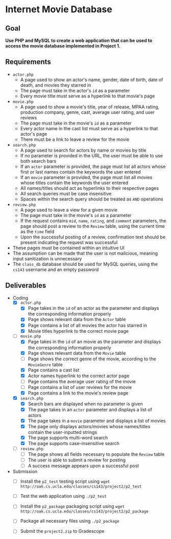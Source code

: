 # Internet Movie Database

## Goal

**Use PHP and MySQL to create a web application that can be used to access the movie database implemented in Project 1.**

## Requirements

- `actor.php`
  - A page used to show an actor's name, gender, date of birth, date of death, and movies they starred in
  - The page must take in the actor's `id` as a parameter
  - Every movie title must serve as a hyperlink to that movie's page
- `movie.php`
  - A page used to show a movie's title, year of release, MPAA rating, production company, genre, cast, average user rating, and user reviews
  - The page must take in the movie's `id` as a parameter
  - Every actor name in the cast list must serve as a hyperlink to that actor's page
  - There must be a link to leave a review for the movie
- `search.php`
  - A page used to search for actors by name or movies by title
  - If no parameter is provided in the URL, the user must be able to use both search bars
  - If an `actor` parameter is provided, the page must list all actors whose first or last names contain the keywords the user entered
  - If an `movie` parameter is provided, the page must list all movies whose titles contain the keywords the user entered
  - All names/titles should act as hyperlinks to their respective pages
  - All search queries must be case insensitive
  - Spaces within the search query should be treated as `AND` operations
- `review.php`
  - A page used to leave a view for a given movie
  - The page must take in the movie's `id` as a parameter
  - If the request contains `mid`, `name`, `rating`, and `comment` parameters, the page should post a review to the `Review` table, using the current time as the `time` field
  - Upon the successful posting of a review, confirmation text should be present indicating the request was successful
- These pages must be contained within an intuitive UI
- The assumption can be made that the user is not malicious, meaning input sanitization is unnecessary
- The `class_db` database should be used for MySQL queries, using the `cs143` username and an empty password

## Deliverables

- Coding
  - [x] `actor.php`
    - [x] Page takes in the `id` of an actor as the parameter and displays the corresponding information properly
    - [x] Page shows relevant data from the `Actor` table
    - [x] Page contains a list of all movies the actor has starred in
    - [x] Movie titles hyperlink to the correct movie page
  - [ ] `movie.php`
    - [x] Page takes in the `id` of an movie as the parameter and displays the corresponding information properly
    - [x] Page shows relevant data from the `Movie` table
    - [ ] Page shows the correct genre of the movie, according to the `MovieGenre` table
    - [x] Page contains a cast list
    - [x] Actor names hyperlink to the correct actor page
    - [ ] Page contains the average user rating of the movie
    - [ ] Page contains a list of user reviews for the movie
    - [x] Page contains a link to the movie's review page
  - [x] `search.php`
    - [x] Search bars are displayed when no parameter is given
    - [x] The page takes in an `actor` parameter and displays a list of actors
    - [x] The page takes in a `movie` parameter and displays a list of movies
    - [x] The page only displays actors/movies whose names/titles contain the user-inputted strings
    - [x] The page supports multi-word search
    - [x] The page supports case-insensitive search
  - [ ] `review.php`
    - [ ] The page shows all fields necessary to populate the `Review` table
    - [ ] The user is able to submit a review for posting
    - [ ] A success message appears upon a successful post
- Submission
  - [ ] Install the `p2_test` testing script using `wget http://oak.cs.ucla.edu/classes/cs143/project2/p2_test`
  - [ ] Test the web application using `./p2_test`
  - [ ] Install the `p2_package` packaging script using `wget http://oak.cs.ucla.edu/classes/cs143/project2/p2_package`
  - [ ] Package all necessary files using `./p2_package`
  - [ ] Submit the `project2.zip` to Gradescope

